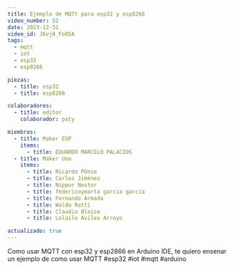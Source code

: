 ```yaml
---
title: Ejemplo de MQTt para esp32 y esp8266
video_number: 52
date: 2023-12-31
video_id: J6vj0_FoO5A
tags:
  - mqtt
  - iot
  - esp32
  - esp8266

piezas:
  - title: esp32
  - title: esp8266

colaboradores:
  - title: editor 
    colaborador: paty

miembros:
  - title: Maker ESP
    items:
      - title: EDUARDO MARCELO PALACIOS
  - title: Maker Uno
    items:
      - title: Ricardo POnce
      - title: Carlos Jiménez
      - title: Nippur Nestor
      - title: federicoymarta garcia garcia
      - title: Fernando Armada
      - title: Waldo Ratti
      - title: Claudio Bloise
      - title: Lolailo Aviles Arroyo

actualizado: true
---
```


Como usar MQTT con esp32 y esp2866 en Arduino IDE, te quiero ensenar un ejemplo de como usar MQTT #esp32 #iot #mqtt #arduino

